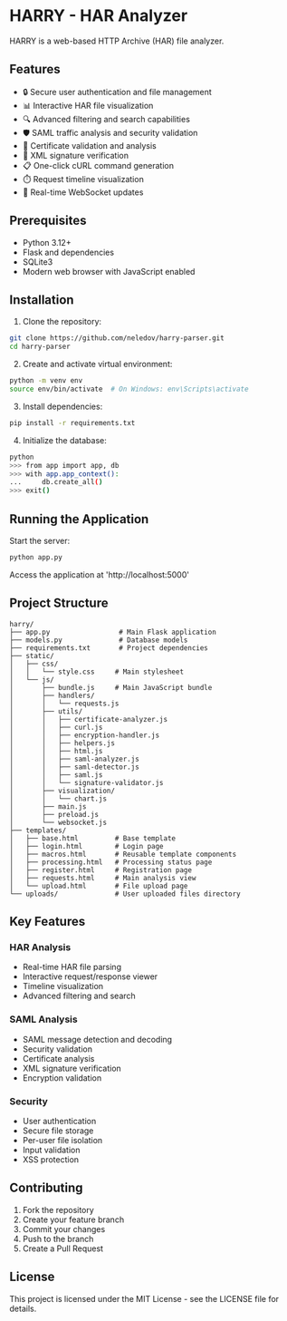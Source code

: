 # HARRY - HAR Analyzer

HARRY is a web-based HTTP Archive (HAR) file analyzer.

## Features

- 🔒 Secure user authentication and file management
- 📊 Interactive HAR file visualization
- 🔍 Advanced filtering and search capabilities
- 🛡️ SAML traffic analysis and security validation
- 📜 Certificate validation and analysis
- 🔐 XML signature verification
- 📋 One-click cURL command generation
- ⏱️ Request timeline visualization
- 🔄 Real-time WebSocket updates

## Prerequisites

- Python 3.12+
- Flask and dependencies
- SQLite3
- Modern web browser with JavaScript enabled

## Installation

1. Clone the repository:
```bash
git clone https://github.com/neledov/harry-parser.git
cd harry-parser
```

2. Create and activate virtual environment:
```bash
python -m venv env
source env/bin/activate  # On Windows: env\Scripts\activate
```

3. Install dependencies:
```bash
pip install -r requirements.txt
```

4. Initialize the database:
```bash
python
>>> from app import app, db
>>> with app.app_context():
...     db.create_all()
>>> exit()
```

## Running the Application

Start the server:
```bash
python app.py
```

Access the application at 'http://localhost:5000'

## Project Structure

```
harry/
├── app.py                 # Main Flask application
├── models.py              # Database models
├── requirements.txt       # Project dependencies
├── static/
│   ├── css/
│   │   └── style.css     # Main stylesheet
│   └── js/
│       ├── bundle.js     # Main JavaScript bundle
│       ├── handlers/
│       │   └── requests.js
│       ├── utils/
│       │   ├── certificate-analyzer.js
│       │   ├── curl.js
│       │   ├── encryption-handler.js
│       │   ├── helpers.js
│       │   ├── html.js
│       │   ├── saml-analyzer.js
│       │   ├── saml-detector.js
│       │   ├── saml.js
│       │   └── signature-validator.js
│       ├── visualization/
│       │   └── chart.js
│       ├── main.js
│       ├── preload.js
│       └── websocket.js
├── templates/
│   ├── base.html         # Base template
│   ├── login.html        # Login page
│   ├── macros.html       # Reusable template components
│   ├── processing.html   # Processing status page
│   ├── register.html     # Registration page
│   ├── requests.html     # Main analysis view
│   └── upload.html       # File upload page
└── uploads/              # User uploaded files directory
```

## Key Features

### HAR Analysis
- Real-time HAR file parsing
- Interactive request/response viewer
- Timeline visualization
- Advanced filtering and search

### SAML Analysis
- SAML message detection and decoding
- Security validation
- Certificate analysis
- XML signature verification
- Encryption validation

### Security
- User authentication
- Secure file storage
- Per-user file isolation
- Input validation
- XSS protection

## Contributing

1. Fork the repository
2. Create your feature branch
3. Commit your changes
4. Push to the branch
5. Create a Pull Request

## License

This project is licensed under the MIT License - see the LICENSE file for details.

